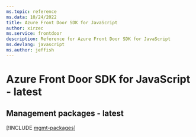 ```yaml
---
ms.topic: reference
ms.data: 10/24/2022
title: Azure Front Door SDK for JavaScript
author: xirzec
ms.service: frontdoor
description: Reference for Azure Front Door SDK for JavaScript
ms.devlang: javascript
ms.author: jeffish
---
```

# Azure Front Door SDK for JavaScript - latest

## Management packages - latest
[!INCLUDE [mgmt-packages](front-door-mgmt-index.md)]